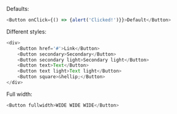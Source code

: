 Defaults:
```js
<Button onClick={() => {alert('Clicked!')}}>Default</Button>
```

Different styles:
```js
<div>
	<Button href='#'>Link</Button>
	<Button secondary>Secondary</Button>
	<Button secondary light>Secondary light</Button>
	<Button text>Text</Button>
	<Button text light>Text light</Button>
	<Button square>&hellip;</Button>
</div>
```

Full width:
```js
<Button fullwidth>WIDE WIDE WIDE</Button>
```
